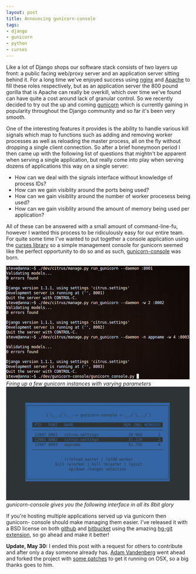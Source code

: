 ```yaml
---
layout: post
title: Announcing gunicorn-console
tags:
- django
- gunicorn
- python
- curses
---
```

Like a lot of Django shops our software stack consists of two layers up front:
a public facing web/proxy server and an application server sitting behind it.
For a long time we've enjoyed success using [nginx](http://nginx.org/en/) and
[Apache](http://httpd.apache.org/) to fill these roles respectively, but as an
application server the 800 pound gorilla that is Apache can really be
overkill, which over time we've found can have quite a cost around lack of
granular control. So we recently decided to try out the up and coming
[gunicorn](http://gunicorn.org/) which is currently gaining in popularity
throughout the Django community and so far it's been very smooth.

One of the interesting features it provides is the ability to handle various
kill signals which map to functions such as adding and removing worker
processes as well as reloading the master process, all on the fly without
dropping a single client connection. So after a brief honeymoon period I then
came up with the following list of questions that mightn't be apparent when
serving a single application, but really come into play when serving dozens of
applications this way on a single server:

  * How can we deal with the signals interface without knowledge of process IDs?
  * How can we gain visiblity around the ports being used?
  * How can we gain visiblity around the number of worker procesess being used?
  * How can we gain visiblity around the amount of memory being used per application?

All of these can be answered with a small amount of command-line-fu, however I
wanted this process to be ridiculously easy for our entire team. For quite
some time I've wanted to put together a console application using the [curses
library](http://docs.python.org/howto/curses.html) so a simple management
console for gunicorn seemed like the perfect opportunity to do so and as such,
[gunicorn-console](http://github.com/stephenmcd/gunicorn-console) was born.

<em class="center">
    <img src="/static/img/gunicorn-console-startup.jpg"><br>
    Firing up a few gunicorn instances with varying parameters
</em>
<em class="center">
    <img src="/static/img/gunicorn-console.gif"><br>
    gunicorn-console gives you the following interface in all its 8bit glory
</em>

If you're hosting multiple applications served up via gunicorn then gunicorn-
console should make managing them easier. I've released it with a BSD license
on both [github](http://github.com/stephenmcd/gunicorn-console) and
[bitbucket](http://bitbucket.org/stephenmcd/gunicorn-console) using the
amazing [hg-git extension](http://hg-git.github.com/), so go ahead and make it
better!

**Update, May 30:** I ended this post with a request for others to contribute and after only a day someone already has. [Adam Vandenberg](http://adamv.com/) went ahead and forked the project with [some patches](http://github.com/adamv/gunicorn-console/commit/0f9bc2672f4cc0b1d560b353304d374d5c927120) to get it running on OSX, so a big thanks goes to him.
